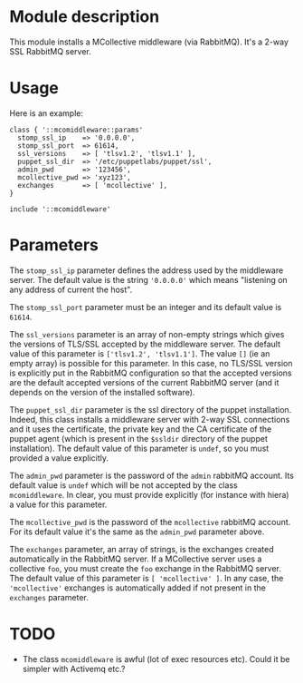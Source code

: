 # Module description

This module installs a MCollective middleware (via RabbitMQ).
It's a 2-way SSL RabbitMQ server.


# Usage

Here is an example:

```puppet
class { '::mcomiddleware::params'
  stomp_ssl_ip    => '0.0.0.0',
  stomp_ssl_port  => 61614,
  ssl_versions    => [ 'tlsv1.2', 'tlsv1.1' ],
  puppet_ssl_dir  => '/etc/puppetlabs/puppet/ssl',
  admin_pwd       => '123456',
  mcollective_pwd => 'xyz123',
  exchanges       => [ 'mcollective' ],
}

include '::mcomiddleware'
```


# Parameters

The `stomp_ssl_ip` parameter defines the address used by the
middleware server. The default value is the string
`'0.0.0.0'` which means "listening on any address of current
the host".

The `stomp_ssl_port` parameter must be an integer and its
default value is `61614`.

The `ssl_versions` parameter is an array of non-empty
strings which gives the versions of TLS/SSL accepted by the
middleware server. The default value of this parameter is
`['tlsv1.2', 'tlsv1.1']`. The value `[]` (ie an empty array)
is possible for this parameter. In this case, no TLS/SSL
version is explicitly put in the RabbitMQ configuration so
that the accepted versions are the default accepted versions
of the current RabbitMQ server (and it depends on the
version of the installed software).

The `puppet_ssl_dir` parameter is the ssl directory of the
puppet installation. Indeed, this class installs a
middleware server with 2-way SSL connections and it uses the
certificate, the private key and the CA certificate of the
puppet agent (which is present in the `$ssldir` directory of
the puppet installation). The default value of this
parameter is `undef`, so you must provided a value explicitly.

The `admin_pwd` parameter is the password of the `admin`
rabbitMQ account. Its default value is `undef` which will be
not accepted by the class `mcomiddleware`. In clear, you
must provide explicitly (for instance with hiera) a value
for this parameter.

The `mcollective_pwd` is the password of the `mcollective`
rabbitMQ account. For its default value it's the same as
the `admin_pwd` parameter above.

The `exchanges` parameter, an array of strings, is the
exchanges created automatically in the RabbitMQ server. If a
MCollective server uses a collective `foo`, you must create
the `foo` exchange in the RabbitMQ server. The default value
of this parameter is `[ 'mcollective' ]`. In any case, the
`'mcollective'` exchanges is automatically added if not
present in the `exchanges` parameter.


# TODO

* The class `mcomiddleware` is awful (lot of exec resources etc).
  Could it be simpler with Activemq etc.?


